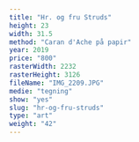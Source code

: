 ```yaml
---
title: "Hr. og fru Struds"
height: 23
width: 31.5
method: "Caran d'Ache på papir"
year: 2019
price: "800"
rasterWidth: 2232
rasterHeight: 3126
fileName: "IMG_2209.JPG"
medie: "tegning"
show: "yes"
slug: "hr-og-fru-struds"
type: "art"
weight: "42"
---
```

